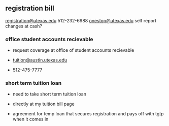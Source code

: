 ## registration bill 

registration@utexas.edu
512-232-6988
onestop@utexas.edu
self report changes at cash?

### office student accounts recievable

- request coverage at office of student accounts recievable

- tuition@austin.utexas.edu

- 512-475-7777

### short term tuition loan 

- need to take short term tuition loan

- directly at my tuition bill page 

- agreement for temp loan that secures registration and pays off with tgtp when it comes in 
